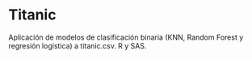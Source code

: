 # Titanic
Aplicación de modelos de clasificación binaria (KNN, Random Forest y regresión logística) a titanic.csv. R y SAS.
